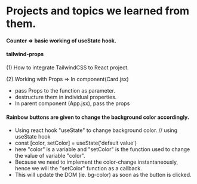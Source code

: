 # Projects and topics we learned from them.

#### Counter => basic working of useState hook.

#### tailwind-props

(1) How to integrate TailwindCSS to React project.

(2) Working with Props => In component(Card.jsx)

- pass Props to the function as parameter.
- destructure them in individual properties.
- In parent component (App.jsx), pass the props <Card name={name}/>

#### Rainbow buttons are given to change the background color accordingly.

- Using react hook "useState" to change background color.
  // using useState hook
- const [color, setColor] = useState('default value')
- here "color" is a variable and "setColor" is the function used to change the value of variable "color".
- Because we need to implement the color-change instantaneously, hence we will the "setColor" function as a callback.
- This will update the DOM (ie. bg-color) as soon as the button is clicked.
